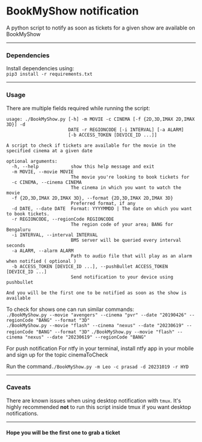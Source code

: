 # BookMyShow notification

A python script to notify as soon as tickets for a given show are available on BookMyShow

---

### Dependencies

Install dependencies using:<br />
`pip3 install -r requirements.txt`

---

### Usage

There are multiple fields required while running the script:

```
usage: ./BookMyShow.py [-h] -m MOVIE -c CINEMA [-f {2D,3D,IMAX 2D,IMAX 3D}] -d
                       DATE -r REGIONCODE [-i INTERVAL] [-a ALARM]
                       [-b ACCESS_TOKEN [DEVICE_ID ...]]

A script to check if tickets are available for the movie in the specified cinema at a given date

optional arguments:
  -h, --help            show this help message and exit
  -m MOVIE, --movie MOVIE
                        The movie you're looking to book tickets for
  -c CINEMA, --cinema CINEMA
                        The cinema in which you want to watch the movie
  -f {2D,3D,IMAX 2D,IMAX 3D}, --format {2D,3D,IMAX 2D,IMAX 3D}
                        Preferred format, if any
  -d DATE, --date DATE  Format: YYYYMMDD | The date on which you want to book tickets.
  -r REGIONCODE, --regionCode REGIONCODE
                        The region code of your area; BANG for Bengaluru
  -i INTERVAL, --interval INTERVAL
                        BMS server will be queried every interval seconds
  -a ALARM, --alarm ALARM
                        Path to audio file that will play as an alarm when notified ( optional )
  -b ACCESS_TOKEN [DEVICE_ID ...], --pushBullet ACCESS_TOKEN [DEVICE_ID ...]
                        Send notification to your device using pushbullet

And you will be the first one to be notified as soon as the show is available
```

To check for shows one can run similar commands:<br />
`./BookMyShow.py --movie "avengers" --cinema "pvr" --date "20190426" --regionCode "BANG" --format "3D"`  
`./BookMyShow.py --movie "flash" --cinema "nexus" --date "20230619" --regionCode "BANG" --format "3D"`
`./BookMyShow.py --movie "flash" --cinema "nexus" --date "20230619" --regionCode "BANG"`

For push notification
For ntfy in your terminal, install ntfy app in your mobile and sign up for the topic
cinemaToCheck

Run the command`./BookMyShow.py -m Leo -c prasad -d 20231019 -r HYD`

---

### Caveats

There are known issues when using desktop notification with `tmux`. It's highly recommended **not** to run this script inside tmux if you want desktop notifications.

---

#### Hope you will be the first one to grab a ticket
